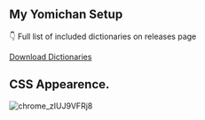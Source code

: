## My Yomichan Setup
👇 Full list of included dictionaries on releases page 

[Download Dictionaries](https://github.com/aramrw/yomichan-dict-css/releases/tag/v1.0.0)


## CSS Appearence.
![chrome_zIUJ9VFRj8](https://github.com/aramrw/yomichan-dict-css/assets/106574385/797883a8-e429-49a5-9a5f-0d9d9cba091b)
